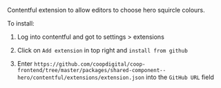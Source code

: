 
Contentful extension to allow editors to choose hero squircle colours.

To install:

1. Log into contentful and got to settings > extensions

2. Click on `Add extension` in top right and `install from github`

3. Enter `https://github.com/coopdigital/coop-frontend/tree/master/packages/shared-component--hero/contentful/extensions/extension.json` into the `GitHub URL` field
